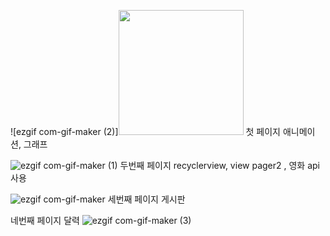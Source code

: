 ![ezgif com-gif-maker (2)]<img src="https://user-images.githubusercontent.com/86187456/125637351-a4e01115-0133-4aaf-8ff6-6b6fcb718da3.gif" width="200" height="200">
첫 페이지 애니메이션, 그래프 

![ezgif com-gif-maker (1)](https://user-images.githubusercontent.com/86187456/125636521-f0b9ea4b-7ec7-41a8-8777-9a92a825fd6c.gif)
두번째 페이지 recyclerview, view pager2 , 영화 api 사용

![ezgif com-gif-maker](https://user-images.githubusercontent.com/86187456/125636619-89369bb5-d298-434a-a87f-5a09b627085a.gif)
세번째 페이지 게시판 


네번째 페이지 달력
![ezgif com-gif-maker (3)](https://user-images.githubusercontent.com/86187456/125637437-c0dad627-440c-43fd-a765-91ac61022fc0.gif)



